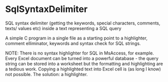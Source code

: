 # SqlSyntaxDelimiter
SQL syntax delimiter (getting the keywords, special characters, comments, texts/ values etc) inside a text representing a SQL query

A simple C program in a single file as a starting point to a highlighter, comment elliminator, keywords and syntax check for SQL strings.

NOTE: There is no syntax highlighter for SQL in MsAccess, for example. Every Excel document can be turned into a powerful database - the query string can be stored into a worksheet but the formatting and highlighting are a tedious work. Copying a highlighted text into Excel cell is (as long I know) not possible. The solution: a highlighter.
